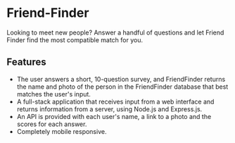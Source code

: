 # Friend-Finder
Looking to meet new people? Answer a handful of questions and let Friend Finder find the most compatible match for you.

## Features
  * The user answers a short, 10-question survey, and FriendFinder returns the name and photo of the person in the FriendFinder database that best matches the user's input.
  * A full-stack application that receives input from a web interface and returns information from a server, using Node.js and Express.js.
  * An API is provided with each user's name, a link to a photo and the scores for each answer.
  * Completely mobile responsive.

